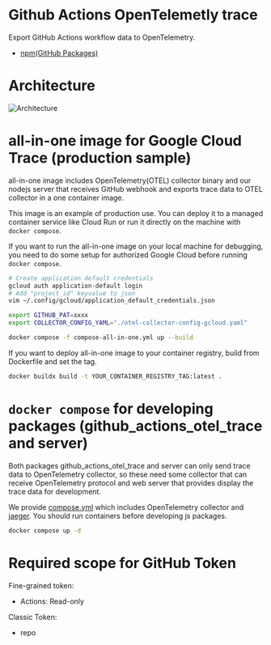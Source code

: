# Github Actions OpenTelemetly trace
Export GitHub Actions workflow data to OpenTelemetry.

- [npm(GitHub Packages)](https://github.com/Kesin11/github_actions_otel_trace/pkgs/npm/github_actions_otel_trace)

# Architecture
![Architecture](https://user-images.githubusercontent.com/1324862/275295553-bdf6e12b-d0a1-4c19-9de5-bdc9e706b8ba.png)

# all-in-one image for Google Cloud Trace (production sample)
all-in-one image includes OpenTelemetry(OTEL) collector binary and our nodejs server that receives GitHub webhook and exports trace data to OTEL collector in a one container image.

This image is an example of production use. You can deploy it to a managed container service like Cloud Run or run it directly on the machine with `docker compose`.

If you want to run the all-in-one image on your local machine for debugging, you need to do some setup for authorized Google Cloud before running `docker compose`.

```bash
# Create application default credentials
gcloud auth application-default login
# Add "project_id" keyvalue to json
vim ~/.config/gcloud/application_default_credentials.json

export GITHUB_PAT=xxxx
export COLLECTOR_CONFIG_YAML="./otel-collector-config-gcloud.yaml"

docker compose -f compose-all-in-one.yml up --build
```

If you want to deploy all-in-one image to your container registry, build from Dockerfile and set the tag.

```bash
docker buildx build -t YOUR_CONTAINER_REGISTRY_TAG:latest .
```

# `docker compose` for developing packages (github_actions_otel_trace and server)
Both packages github_actions_otel_trace and server can only send trace data to OpenTelemetry collector, so these need some collector that can receive OpenTelemetry protocol and web server that provides display the trace data for development.

We provide [compose.yml](./compose.yml) which includes OpenTelemetry collector and [jaeger](https://www.jaegertracing.io/). You should run containers before developing js packages.

```bash
docker compose up -d
```

# Required scope for GitHub Token
Fine-grained token:

- Actions: Read-only

Classic Token:

- repo
